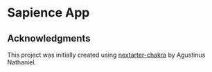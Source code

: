 # Sapience App

## Acknowledgments

This project was initially created using [nextarter-chakra](https://github.com/sozonome/nextarter-chakra) by Agustinus Nathaniel.
